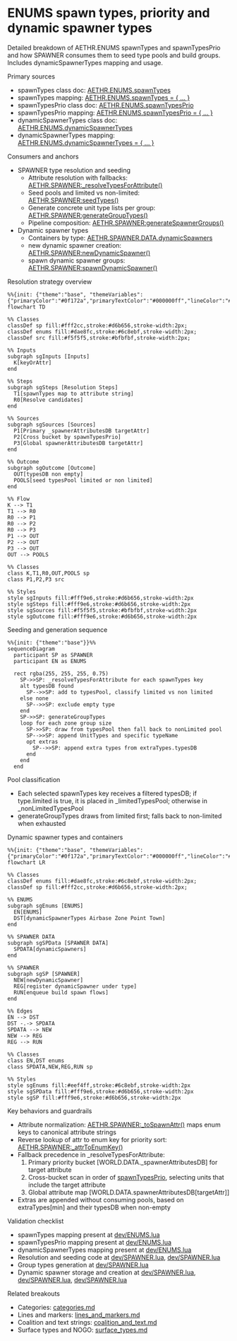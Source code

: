 # ENUMS spawn types, priority and dynamic spawner types

Detailed breakdown of AETHR.ENUMS spawnTypes and spawnTypesPrio and how SPAWNER consumes them to seed type pools and build groups. Includes dynamicSpawnerTypes mapping and usage.

Primary sources

- spawnTypes class doc: [AETHR.ENUMS.spawnTypes](../../dev/ENUMS.lua:174)
- spawnTypes mapping: [AETHR.ENUMS.spawnTypes = { ... }](../../dev/ENUMS.lua:490)
- spawnTypesPrio class doc: [AETHR.ENUMS.spawnTypesPrio](../../dev/ENUMS.lua:245)
- spawnTypesPrio mapping: [AETHR.ENUMS.spawnTypesPrio = { ... }](../../dev/ENUMS.lua:562)
- dynamicSpawnerTypes class doc: [AETHR.ENUMS.dynamicSpawnerTypes](../../dev/ENUMS.lua:316)
- dynamicSpawnerTypes mapping: [AETHR.ENUMS.dynamicSpawnerTypes = { ... }](../../dev/ENUMS.lua:632)

Consumers and anchors

- SPAWNER type resolution and seeding
  - Attribute resolution with fallbacks: [AETHR.SPAWNER:_resolveTypesForAttribute()](../../dev/SPAWNER.lua:1747)
  - Seed pools and limited vs non-limited: [AETHR.SPAWNER:seedTypes()](../../dev/SPAWNER.lua:1804)
  - Generate concrete unit type lists per group: [AETHR.SPAWNER:generateGroupTypes()](../../dev/SPAWNER.lua:1599)
  - Pipeline composition: [AETHR.SPAWNER:generateSpawnerGroups()](../../dev/SPAWNER.lua:660)
- Dynamic spawner types
  - Containers by type: [AETHR.SPAWNER.DATA.dynamicSpawners](../../dev/SPAWNER.lua:85)
  - new dynamic spawner creation: [AETHR.SPAWNER:newDynamicSpawner()](../../dev/SPAWNER.lua:467)
  - spawn dynamic spawner groups: [AETHR.SPAWNER:spawnDynamicSpawner()](../../dev/SPAWNER.lua:438)

Resolution strategy overview

```mermaid
%%{init: {"theme":"base", "themeVariables":{"primaryColor":"#0f172a","primaryTextColor":"#000000ff","lineColor":"#94a3b8","fontSize":"12px"}}}%%
flowchart TD

%% Classes
classDef sp fill:#fff2cc,stroke:#d6b656,stroke-width:2px;
classDef enums fill:#dae8fc,stroke:#6c8ebf,stroke-width:2px;
classDef src fill:#f5f5f5,stroke:#bfbfbf,stroke-width:2px;

%% Inputs
subgraph sgInputs [Inputs]
  K[keyOrAttr]
end

%% Steps
subgraph sgSteps [Resolution Steps]
  T1[spawnTypes map to attribute string]
  R0[Resolve candidates]
end

%% Sources
subgraph sgSources [Sources]
  P1[Primary _spawnerAttributesDB targetAttr]
  P2[Cross bucket by spawnTypesPrio]
  P3[Global spawnerAttributesDB targetAttr]
end

%% Outcome
subgraph sgOutcome [Outcome]
  OUT[typesDB non empty]
  POOLS[seed typesPool limited or non limited]
end

%% Flow
K --> T1
T1 --> R0
R0 --> P1
R0 --> P2
R0 --> P3
P1 --> OUT
P2 --> OUT
P3 --> OUT
OUT --> POOLS

%% Classes
class K,T1,R0,OUT,POOLS sp
class P1,P2,P3 src

%% Styles
style sgInputs fill:#fff9e6,stroke:#d6b656,stroke-width:2px
style sgSteps fill:#fff9e6,stroke:#d6b656,stroke-width:2px
style sgSources fill:#f5f5f5,stroke:#bfbfbf,stroke-width:2px
style sgOutcome fill:#fff9e6,stroke:#d6b656,stroke-width:2px
```

Seeding and generation sequence

```mermaid
%%{init: {"theme":"base"}}%%
sequenceDiagram
  participant SP as SPAWNER
  participant EN as ENUMS

  rect rgba(255, 255, 255, 0.75)
    SP->>SP: _resolveTypesForAttribute for each spawnTypes key
    alt typesDB found
      SP-->>SP: add to typesPool, classify limited vs non limited
    else none
      SP-->>SP: exclude empty type
    end
    SP->>SP: generateGroupTypes
    loop for each zone group size
      SP->>SP: draw from typesPool then fall back to nonLimited pool
      SP-->>SP: append UnitTypes and specific typeName
      opt extras
        SP-->>SP: append extra types from extraTypes.typesDB
      end
    end
  end
```

Pool classification

- Each selected spawnTypes key receives a filtered typesDB; if type.limited is true, it is placed in _limitedTypesPool; otherwise in _nonLimitedTypesPool
- generateGroupTypes draws from limited first; falls back to non-limited when exhausted

Dynamic spawner types and containers

```mermaid
%%{init: {"theme":"base", "themeVariables":{"primaryColor":"#0f172a","primaryTextColor":"#000000ff","lineColor":"#94a3b8","fontSize":"12px"}}}%%
flowchart LR

%% Classes
classDef enums fill:#dae8fc,stroke:#6c8ebf,stroke-width:2px;
classDef sp fill:#fff2cc,stroke:#d6b656,stroke-width:2px;

%% ENUMS
subgraph sgEnums [ENUMS]
  EN[ENUMS]
  DST[dynamicSpawnerTypes Airbase Zone Point Town]
end

%% SPAWNER DATA
subgraph sgSPData [SPAWNER DATA]
  SPDATA[dynamicSpawners]
end

%% SPAWNER
subgraph sgSP [SPAWNER]
  NEW[newDynamicSpawner]
  REG[register dynamicSpawner under type]
  RUN[enqueue build spawn flows]
end

%% Edges
EN --> DST
DST -.-> SPDATA
SPDATA --> NEW
NEW --> REG
REG --> RUN

%% Classes
class EN,DST enums
class SPDATA,NEW,REG,RUN sp

%% Styles
style sgEnums fill:#eef4ff,stroke:#6c8ebf,stroke-width:2px
style sgSPData fill:#fff9e6,stroke:#d6b656,stroke-width:2px
style sgSP fill:#fff9e6,stroke:#d6b656,stroke-width:2px
```

Key behaviors and guardrails

- Attribute normalization: [AETHR.SPAWNER:_toSpawnAttr()](../../dev/SPAWNER.lua:1713) maps enum keys to canonical attribute strings
- Reverse lookup of attr to enum key for priority sort: [AETHR.SPAWNER:_attrToEnumKey()](../../dev/SPAWNER.lua:1721)
- Fallback precedence in _resolveTypesForAttribute:
  1. Primary priority bucket [WORLD.DATA._spawnerAttributesDB] for target attribute
  2. Cross-bucket scan in order of [spawnTypesPrio](../../dev/ENUMS.lua:562), selecting units that include the target attribute
  3. Global attribute map [WORLD.DATA.spawnerAttributesDB[targetAttr]]
- Extras are appended without consuming pools, based on extraTypes[min] and their typesDB when non-empty

Validation checklist

- spawnTypes mapping present at [dev/ENUMS.lua](../../dev/ENUMS.lua:490)
- spawnTypesPrio mapping present at [dev/ENUMS.lua](../../dev/ENUMS.lua:562)
- dynamicSpawnerTypes mapping present at [dev/ENUMS.lua](../../dev/ENUMS.lua:632)
- Resolution and seeding code at [dev/SPAWNER.lua](../../dev/SPAWNER.lua:1747), [dev/SPAWNER.lua](../../dev/SPAWNER.lua:1804)
- Group types generation at [dev/SPAWNER.lua](../../dev/SPAWNER.lua:1599)
- Dynamic spawner storage and creation at [dev/SPAWNER.lua](../../dev/SPAWNER.lua:85), [dev/SPAWNER.lua](../../dev/SPAWNER.lua:467), [dev/SPAWNER.lua](../../dev/SPAWNER.lua:438)

Related breakouts

- Categories: [categories.md](./categories.md)
- Lines and markers: [lines_and_markers.md](./lines_and_markers.md)
- Coalition and text strings: [coalition_and_text.md](./coalition_and_text.md)
- Surface types and NOGO: [surface_types.md](./surface_types.md)